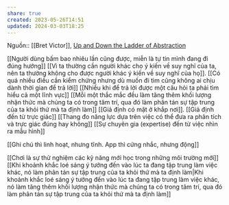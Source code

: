```yaml
---
share: true
created: 2023-05-26T14:51
updated: 2024-03-03T18:25
---
```

Nguồn:: [[Bret Victor]], [Up and Down the Ladder of Abstraction](http://worrydream.com/LadderOfAbstraction/)

[[Người dùng bấm bao nhiêu lần cũng được, miễn là tự tin mình đang đi đúng hướng]]
[[Vì ta thường cần người khác cho ý kiến về suy nghĩ của ta, nên ta thường không cho được người khác ý kiến về suy nghĩ của họ]]. [[Có quá nhiều điều cần kiểm chứng nhưng dù muốn đi tìm cũng không ai chịu dành thời gian để trả lời]] 
[[Nhiều khi để trả lời được một câu hỏi ta phải tìm hiểu cả một lĩnh vực]] 
[[Mỗi một thắc mắc đều làm tăng thêm khối lượng nhận thức mà chúng ta có trong tâm trí, qua đó làm phân tán sự tập trung của ta khỏi thứ mà ta định làm]]
[[Giả định có mặt ở khắp nơi]]. [[Giả định đến từ trực giác]]
[[Thang đo năng lực dựa trên việc có thể đưa ra phân tích và trực giác đúng hay không]]
[[Sự chuyên gia (expertise) đến từ việc nhìn ra mẫu hình]]

[[Ghi chú thì linh hoạt, nhưng tĩnh. App thì cứng nhắc, nhưng động]]

[[Chơi là sự thử nghiệm các kỹ năng mới học trong những môi trường mới]]
[[Khi khoảnh khắc loé sáng ý tưởng đến vào lúc ta đang tập trung làm việc khác, nó làm phân tán sự tập trung của ta khỏi thứ mà ta định làm|Khi khoảnh khắc loé sáng ý tưởng đến vào lúc ta đang tập trung làm việc khác, nó làm tăng thêm khối lượng nhận thức mà chúng ta có trong tâm trí, qua đó làm phân tán sự tập trung của ta khỏi thứ mà ta định làm]]

